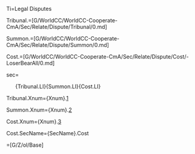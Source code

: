 Ti=Legal Disputes

Tribunal.=[G/WorldCC/WorldCC-Cooperate-CmA/Sec/Relate/Dispute/Tribunal/0.md]

Summon.=[G/WorldCC/WorldCC-Cooperate-CmA/Sec/Relate/Dispute/Summon/0.md]

Cost.=[G/WorldCC/WorldCC-Cooperate-CmA/Sec/Relate/Dispute/Cost/-LoserBearAll/0.md]

sec=<ol>{Tribunal.LI}{Summon.LI}{Cost.LI}</ol>

Tribunal.Xnum={Xnum}.<a href="#Dispute.Tribunal.Sec" class="xref">1</a>

Summon.Xnum={Xnum}.<a href="#Dispute.Summon.Sec" class="xref">2</a>

Cost.Xnum={Xnum}.<a href="#Dispute.Cost.Sec" class="xref">3</a>

Cost.SecName={SecName}.Cost

=[G/Z/ol/Base]

